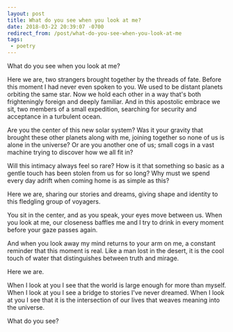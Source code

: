 ```yaml
---
layout: post
title: What do you see when you look at me?
date: 2018-03-22 20:39:07 -0700
redirect_from: /post/what-do-you-see-when-you-look-at-me
tags:
 - poetry
---
```


What do you see when you look at me?

Here we are, two strangers brought together by the threads of fate. Before this moment I had never even spoken to you. We used to be distant planets orbiting the same star. Now we hold each other in a way that's both frighteningly foreign and deeply familiar. And in this apostolic embrace we sit, two members of a small expedition, searching for security and acceptance in a turbulent ocean.

Are you the center of this new solar system? Was it your gravity that brought these other planets along with me, joining together so none of us is alone in the universe? Or are you another one of us; small cogs in a vast machine trying to discover how we all fit in?

Will this intimacy always feel so rare? How is it that something so basic as a gentle touch has been stolen from us for so long? Why must we spend every day adrift when coming home is as simple as this?

Here we are, sharing our stories and dreams, giving shape and identity to this fledgling group of voyagers.

You sit in the center, and as you speak, your eyes move between us. When you look at me, our closeness baffles me and I try to drink in every moment before your gaze passes again.

And when you look away my mind returns to your arm on me, a constant reminder that this moment is real. Like a man lost in the desert, it is the cool touch of water that distinguishes between truth and mirage.

Here we are.

When I look at you I see that the world is large enough for more than myself. When I look at you I see a bridge to stories I've never dreamed. When I look at you I see that it is the intersection of our lives that weaves meaning into the universe.

What do you see?

